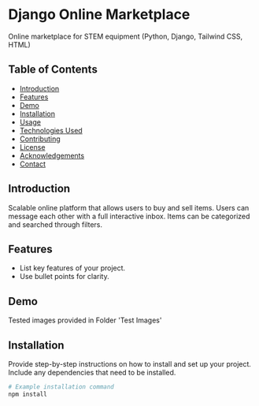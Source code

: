 # Django Online Marketplace 

Online marketplace for STEM equipment (Python, Django, Tailwind CSS, HTML)

## Table of Contents

- [Introduction](#introduction)
- [Features](#features)
- [Demo](#demo)
- [Installation](#installation)
- [Usage](#usage)
- [Technologies Used](#technologies-used)
- [Contributing](#contributing)
- [License](#license)
- [Acknowledgements](#acknowledgements)
- [Contact](#contact)

## Introduction

Scalable online platform that allows users to buy and sell items. Users can message each other with a full interactive inbox. 
Items can be categorized and searched through filters. 

## Features

- List key features of your project.
- Use bullet points for clarity.

## Demo

Tested images provided in Folder 'Test Images'

## Installation

Provide step-by-step instructions on how to install and set up your project. Include any dependencies that need to be installed.

```bash
# Example installation command
npm install
